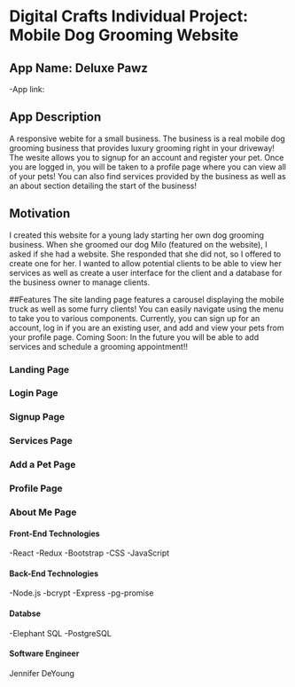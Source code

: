 # Digital Crafts Individual Project: Mobile Dog Grooming Website

## App Name: Deluxe Pawz

-App link:


## App Description 

A responsive webite for a small business. The business is a real mobile dog grooming business that provides luxury grooming right in your driveway! The wesite allows you to signup for an account and register your pet. Once you are logged in, you will be taken to a profile page where you can view all of your pets! You can also find services provided by the business as well as an about section detailing the start of the business!

## Motivation

I created this website for a young lady starting her own dog grooming business. When she groomed our dog Milo (featured on the website), I asked if she had a website. She responded that she did not, so I offered to create one for her. I wanted to allow potential clients to be able to view her services as well as create a user interface for the client and a database for the business owner to manage clients.

##Features
The site landing page features a carousel displaying the mobile truck as well as some furry clients! You can easily navigate using the menu to take you to various components. Currently, you can sign up for an account, log in if you are an existing user, and add and view your pets from your profile page. Coming Soon: In the future you will be able to add services and schedule a grooming appointment!!

### Landing Page

### Login Page

### Signup Page

### Services Page

### Add a Pet Page

### Profile Page

### About Me Page

#### Front-End Technologies
-React
-Redux
-Bootstrap
-CSS
-JavaScript

#### Back-End Technologies

-Node.js
-bcrypt
-Express
-pg-promise

#### Databse

-Elephant SQL
-PostgreSQL

#### Software Engineer

Jennifer DeYoung
